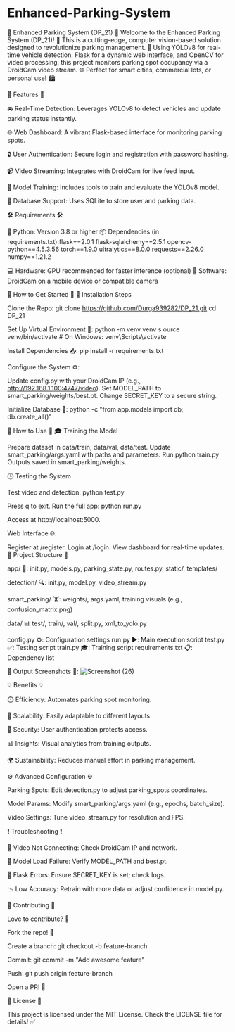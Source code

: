 # Enhanced-Parking-System
🚗 Enhanced Parking System (DP_21) 🚦 Welcome to the Enhanced Parking System (DP_21)! 🎉 This is a cutting-edge, computer vision-based solution designed to revolutionize parking management. 🌆 Using YOLOv8 for real-time vehicle detection, Flask for a dynamic web interface, and OpenCV for video processing, this project monitors parking spot occupancy via a DroidCam video stream. 🌐 Perfect for smart cities, commercial lots, or personal use! 🏙️

🌟 Features 🌟

🚘 Real-Time Detection: Leverages YOLOv8 to detect vehicles and update parking status instantly.

🌐 Web Dashboard: A vibrant Flask-based interface for monitoring parking spots.

🔒 User Authentication: Secure login and registration with password hashing.

📹 Video Streaming: Integrates with DroidCam for live feed input.

🎯 Model Training: Includes tools to train and evaluate the YOLOv8 model.

💾 Database Support: Uses SQLite to store user and parking data.

🛠️ Requirements 🛠️

🐍 Python: Version 3.8 or higher 📦 Dependencies (in requirements.txt):flask==2.0.1 flask-sqlalchemy==2.5.1 opencv-python==4.5.3.56 torch==1.9.0 ultralytics==8.0.0 requests==2.26.0 numpy==1.21.2

💻 Hardware: GPU recommended for faster inference (optional) 📱 Software: DroidCam on a mobile device or compatible camera

🎉 How to Get Started 🎉 🚀 Installation Steps

Clone the Repo: git clone https://github.com/Durga939282/DP_21.git cd DP_21

Set Up Virtual Environment 🌱: python -m venv venv s ource venv/bin/activate # On Windows: venv\Scripts\activate

Install Dependencies 📥: pip install -r requirements.txt

Configure the System ⚙️:

Update config.py with your DroidCam IP (e.g., http://192.168.1.100:4747/video). Set MODEL_PATH to smart_parking/weights/best.pt. Change SECRET_KEY to a secure string.

Initialize Database 💽: python -c "from app.models import db; db.create_all()"

🚗 How to Use 🚗 🎓 Training the Model

Prepare dataset in data/train, data/val, data/test.
Update smart_parking/args.yaml with paths and parameters.
Run:python train.py
Outputs saved in smart_parking/weights.

🕒 Testing the System

Test video and detection: python test.py

Press q to exit.
Run the full app: python run.py

Access at http://localhost:5000.

Web Interface 🌐:

Register at /register.
Login at /login.
View dashboard for real-time updates.
📂 Project Structure 📂

app/ 🌿: init.py, models.py, parking_state.py, routes.py, static/, templates/

detection/ 🔍: init.py, model.py, video_stream.py

smart_parking/ 🏋️: weights/, args.yaml, training visuals (e.g., confusion_matrix.png)

data/ 📊 test/, train/, val/, split.py, xml_to_yolo.py

config.py ⚙️: Configuration settings run.py ▶️: Main execution script test.py ✅: Testing script train.py 🎓: Training script requirements.txt 📋: Dependency list

📸 Output Screenshots 📸:
![Screenshot (26)](https://github.com/user-attachments/assets/0f20300a-46f0-4dc9-8995-ac7fb85a4753)




💡 Benefits 💡

⏱️ Efficiency: Automates parking spot monitoring.

🌱 Scalability: Easily adaptable to different layouts.

🔐 Security: User authentication protects access.

📊 Insights: Visual analytics from training outputs.

🌍 Sustainability: Reduces manual effort in parking management.

⚙️ Advanced Configuration ⚙️

Parking Spots: Edit detection.py to adjust parking_spots coordinates.

Model Params: Modify smart_parking/args.yaml (e.g., epochs, batch_size).

Video Settings: Tune video_stream.py for resolution and FPS.

❗ Troubleshooting ❗

📡 Video Not Connecting: Check DroidCam IP and network.

🚫 Model Load Failure: Verify MODEL_PATH and best.pt.

🐞 Flask Errors: Ensure SECRET_KEY is set; check logs.

📉 Low Accuracy: Retrain with more data or adjust confidence in model.py.

🤝 Contributing 🤝

Love to contribute? 🚀

Fork the repo! 🍴

Create a branch: git checkout -b feature-branch

Commit: git commit -m "Add awesome feature"

Push: git push origin feature-branch

Open a PR! 🎉

📜 License 📜

This project is licensed under the MIT License. Check the LICENSE file for details! ✅
